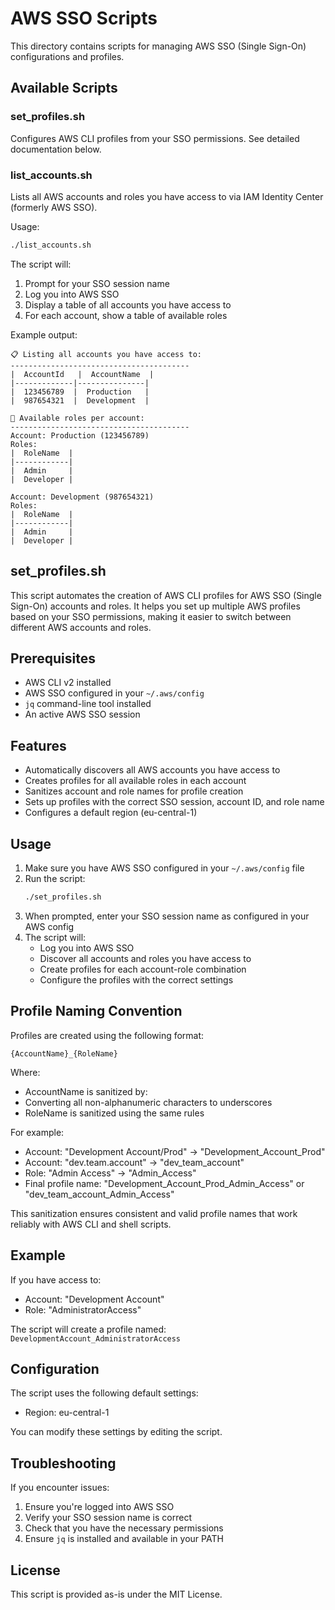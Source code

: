 # AWS SSO Scripts

This directory contains scripts for managing AWS SSO (Single Sign-On) configurations and profiles.

## Available Scripts

### set_profiles.sh
Configures AWS CLI profiles from your SSO permissions. See detailed documentation below.

### list_accounts.sh
Lists all AWS accounts and roles you have access to via IAM Identity Center (formerly AWS SSO).

Usage:
```bash
./list_accounts.sh
```

The script will:
1. Prompt for your SSO session name
2. Log you into AWS SSO
3. Display a table of all accounts you have access to
4. For each account, show a table of available roles

Example output:
```
📋 Listing all accounts you have access to:
----------------------------------------
|  AccountId   |  AccountName  |
|-------------|---------------|
|  123456789  |  Production   |
|  987654321  |  Development  |

👥 Available roles per account:
----------------------------------------
Account: Production (123456789)
Roles:
|  RoleName  |
|------------|
|  Admin     |
|  Developer |

Account: Development (987654321)
Roles:
|  RoleName  |
|------------|
|  Admin     |
|  Developer |
```

## set_profiles.sh

This script automates the creation of AWS CLI profiles for AWS SSO (Single Sign-On) accounts and roles. It helps you set up multiple AWS profiles based on your SSO permissions, making it easier to switch between different AWS accounts and roles.

## Prerequisites

- AWS CLI v2 installed
- AWS SSO configured in your `~/.aws/config`
- `jq` command-line tool installed
- An active AWS SSO session

## Features

- Automatically discovers all AWS accounts you have access to
- Creates profiles for all available roles in each account
- Sanitizes account and role names for profile creation
- Sets up profiles with the correct SSO session, account ID, and role name
- Configures a default region (eu-central-1)

## Usage

1. Make sure you have AWS SSO configured in your `~/.aws/config` file
2. Run the script:
   ```bash
   ./set_profiles.sh
   ```
3. When prompted, enter your SSO session name as configured in your AWS config
4. The script will:
   - Log you into AWS SSO
   - Discover all accounts and roles you have access to
   - Create profiles for each account-role combination
   - Configure the profiles with the correct settings

## Profile Naming Convention

Profiles are created using the following format:
```
{AccountName}_{RoleName}
```

Where:
- AccountName is sanitized by:
- Converting all non-alphanumeric characters to underscores
- RoleName is sanitized using the same rules

For example:
- Account: "Development Account/Prod" → "Development_Account_Prod"
- Account: "dev.team.account" → "dev_team_account"
- Role: "Admin Access" → "Admin_Access"
- Final profile name: "Development_Account_Prod_Admin_Access" or "dev_team_account_Admin_Access"

This sanitization ensures consistent and valid profile names that work reliably with AWS CLI and shell scripts.

## Example

If you have access to:
- Account: "Development Account"
- Role: "AdministratorAccess"

The script will create a profile named: `DevelopmentAccount_AdministratorAccess`

## Configuration

The script uses the following default settings:
- Region: eu-central-1

You can modify these settings by editing the script.

## Troubleshooting

If you encounter issues:
1. Ensure you're logged into AWS SSO
2. Verify your SSO session name is correct
3. Check that you have the necessary permissions
4. Ensure `jq` is installed and available in your PATH

## License

This script is provided as-is under the MIT License. 